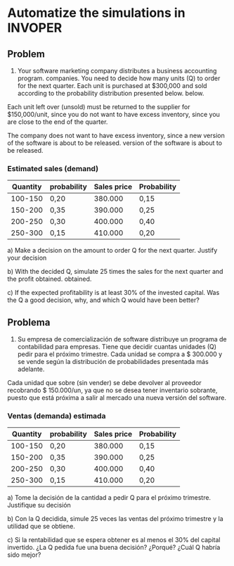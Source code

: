 # Automatize the simulations in INVOPER

## Problem
1. Your software marketing company distributes a business accounting program.
companies. You need to decide how many units (Q) to order for the next quarter. Each unit
is purchased at $300,000 and sold according to the probability distribution presented below.
below.

Each unit left over (unsold) must be returned to the supplier for $150,000/unit, since you do not want to have excess inventory, since you are close to the end of the quarter.

The company does not want to have excess inventory, since a new version of the software is about to be released.
version of the software is about to be released.

### Estimated sales (demand)

| Quantity | probability | Sales price | Probability |
|----------|-------------|-------------|-------------|
|100-150   | 0,20        | 380.000     | 0,15        |
|150-200   | 0,35        | 390.000     | 0,25        |
|200-250   | 0,30        | 400.000     | 0,40        |
|250-300   | 0,15        | 410.000     | 0,20        |

a) Make a decision on the amount to order Q for the next quarter. Justify your decision

b) With the decided Q, simulate 25 times the sales for the next quarter and the profit obtained.
obtained.

c) If the expected profitability is at least 30% of the invested capital. Was the Q a good decision, why, and which Q would have been better?


## Problema
1. Su empresa de comercialización de software distribuye un programa de contabilidad para
empresas. Tiene que decidir cuantas unidades (Q) pedir para el próximo trimestre. Cada unidad
se compra a $ 300.000 y se vende según la distribución de probabilidades presentada más
adelante.

Cada unidad que sobre (sin vender) se debe devolver al proveedor recobrando $ 150.000/un, ya
que no se desea tener inventario sobrante, puesto que está próxima a salir al mercado una nueva
versión del software.

### Ventas (demanda) estimada

| Quantity | probability | Sales price | Probability |
|----------|-------------|-------------|-------------|
|100-150   | 0,20        | 380.000     | 0,15        |
|150-200   | 0,35        | 390.000     | 0,25        |
|200-250   | 0,30        | 400.000     | 0,40        |
|250-300   | 0,15        | 410.000     | 0,20        |

a) Tome la decisión de la cantidad a pedir Q para el próximo trimestre. Justifique su decisión

b) Con la Q decidida, simule 25 veces las ventas del próximo trimestre y la utilidad que se
obtiene.

c) Si la rentabilidad que se espera obtener es al menos el 30% del capital invertido. ¿La Q
pedida fue una buena decisión? ¿Porqué? ¿Cuál Q habría sido mejor?
